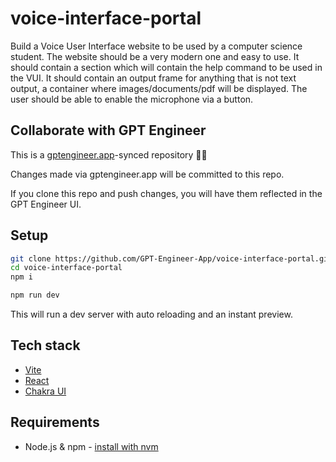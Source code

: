 # voice-interface-portal

Build a Voice User Interface website to be used by a computer science student. The website should be a very modern one and easy to use. It should contain a section which will contain the help command to be used in the VUI. It should contain an output frame for anything that is not text output, a container where images/documents/pdf will be displayed. The user should be able to enable the microphone via a button. 

## Collaborate with GPT Engineer

This is a [gptengineer.app](https://gptengineer.app)-synced repository 🌟🤖

Changes made via gptengineer.app will be committed to this repo.

If you clone this repo and push changes, you will have them reflected in the GPT Engineer UI.

## Setup

```sh
git clone https://github.com/GPT-Engineer-App/voice-interface-portal.git
cd voice-interface-portal
npm i
```

```sh
npm run dev
```

This will run a dev server with auto reloading and an instant preview.

## Tech stack

- [Vite](https://vitejs.dev/)
- [React](https://react.dev/)
- [Chakra UI](https://chakra-ui.com/)

## Requirements

- Node.js & npm - [install with nvm](https://github.com/nvm-sh/nvm#installing-and-updating)
